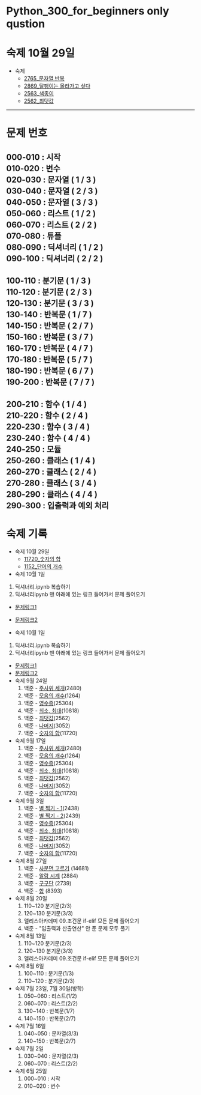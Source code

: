 # Python_300_for_beginners only qustion

# 숙제 10월 29일
- 숙제
  - [2765_문자열 반복](https://www.acmicpc.net/problem/2675)
  - [2869_달팽이는 올라가고 싶다](https://www.acmicpc.net/problem/2869)
  - [2563_색종이](https://www.acmicpc.net/problem/2563)
  - [2562_최댓값](https://www.acmicpc.net/problem/2562)
 
---

# 문제 번호  

000-010 : 시작              
010-020 : 변수              
020-030 : 문자열 ( 1 / 3 )   
030-040 : 문자열 ( 2 / 3 )    
040-050 : 문자열 ( 3 / 3 )     
050-060 : 리스트 ( 1 / 2 )      
060-070 : 리스트 ( 2 / 2 )    
070-080 : 튜플  
080-090 : 딕셔너리 ( 1 / 2 )    
090-100 : 딕셔너리 ( 2 / 2 )   
---------------------------------------  
100-110 : 분기문 ( 1 / 3 )   
110-120 : 분기문 ( 2 / 3 )   
120-130 : 분기문 ( 3 / 3 )    
130-140 : 반복문 ( 1 / 7 )    
140-150 : 반복문 ( 2 / 7 )     
150-160 : 반복문 ( 3 / 7 )    
160-170 : 반복문 ( 4 / 7 )   
170-180 : 반복문 ( 5 / 7 )  
180-190 : 반복문 ( 6 / 7 )  
190-200 : 반복문 ( 7 / 7 )  
---------------------------------------  
200-210 : 함수 ( 1 / 4 )  
210-220 : 함수 ( 2 / 4 )  
220-230 : 함수 ( 3 / 4 )  
230-240 : 함수 ( 4 / 4 )  
240-250 : 모듈  
250-260 : 클래스 ( 1 / 4 )  
260-270 : 클래스 ( 2 / 4 )  
270-280 : 클래스 ( 3 / 4 )  
280-290 : 클래스 ( 4 / 4 )  
290-300 : 입출력과 예외 처리  
---------------------------------------


# 숙제 기록
- 숙제 10월 29일
   - [11720_숫자의 합](https://www.acmicpc.net/problem/11720)
   - [1152_단어의 개수](https://www.acmicpc.net/problem/1152)
- 숙제 10월 1일
1. 딕셔너리.ipynb 복습하기
2. 딕셔너리ipynb 맨 아래에 있는 링크 들어가서 문제 풀어오기
 - [문제링크1](https://wikidocs.net/30109)
 - [문제링크2](https://wikidocs.net/32200)
 
- 숙제 10월 1일
 1. 딕셔너리.ipynb 복습하기
 2. 딕셔너리ipynb 맨 아래에 있는 링크 들어가서 문제 풀어오기
  - [문제링크1](https://wikidocs.net/30109)
  - [문제링크2](https://wikidocs.net/32200)
- 숙제 9월 24일
  1. 백준 - [주사위 세개](https://www.acmicpc.net/problem/2480)(2480)
  2. 백준 - [모음의 개수](https://www.acmicpc.net/problem/1264)(1264)
  3. 백준 - [영수증](https://www.acmicpc.net/problem/25304)(25304) 
  4. 백준 - [최소, 최대](https://www.acmicpc.net/problem/10818)(10818)
  5. 백준 - [최댓값](https://www.acmicpc.net/problem/2562)(2562)
  6. 백준 - [나머지](https://www.acmicpc.net/problem/3052)(3052)
  7. 백준 - [숫자의 합](https://www.acmicpc.net/problem/11720)(11720)
- 숙제 9월 17일
  1. 백준 - [주사위 세개](https://www.acmicpc.net/problem/2480)(2480)
  2. 백준 - [모음의 개수](https://www.acmicpc.net/problem/1264)(1264)
  3. 백준 - [영수증](https://www.acmicpc.net/problem/25304)(25304) 
  4. 백준 - [최소, 최대](https://www.acmicpc.net/problem/10818)(10818)
  5. 백준 - [최댓값](https://www.acmicpc.net/problem/2562)(2562)
  6. 백준 - [나머지](https://www.acmicpc.net/problem/3052)(3052)
  7. 백준 - [숫자의 합](https://www.acmicpc.net/problem/11720)(11720)
- 숙제 9월 3일
  1. 백준 - [별 찍기 - 1](https://www.acmicpc.net/problem/2438)(2438)
  2. 백준 - [별 찍기 - 2](https://www.acmicpc.net/problem/2439)(2439)
  3. 백준 - [영수증](https://www.acmicpc.net/problem/25304)(25304) 
  4. 백준 - [최소, 최대](https://www.acmicpc.net/problem/10818)(10818)
  5. 백준 - [최댓값](https://www.acmicpc.net/problem/2562)(2562)
  6. 백준 - [나머지](https://www.acmicpc.net/problem/3052)(3052)
  7. 백준 - [숫자의 합](https://www.acmicpc.net/problem/11720)(11720)
- 숙제 8월 27일
  1. 백준 - [사분면 고르기](https://www.acmicpc.net/problem/14681) (14681)
  2. 백준 - [알람 시계](https://www.acmicpc.net/problem/2884) (2884)
  3. 백준 - [구구단](https://www.acmicpc.net/problem/2739) (2739)
  4. 백준 - [합](https://www.acmicpc.net/problem/8393) (8393)
- 숙제 8월 20일
  1. 110~120 분기문(2/3)
  2. 120~130 분기문(3/3)
  3. 앨리스아카데미 09.조건문 if-elif 모든 문제 풀어오기
  4. 백준 - "입출력과 산출연산" 안 푼 문제 모두 풀기 
- 숙제 8월 13일
  1. 110~120 분기문(2/3)
  2. 120~130 분기문(3/3)
  3. 앨리스아카데미 09.조건문 if-elif 모든 문제 풀어오기
- 숙제 8월 6일
  1. 100~110 : 분기문(1/3)
  2. 110~120 : 분기문(2/3)
- 숙제 7월 23일, 7월 30일(방학)
  1. 050~060 : 리스트(1/2)
  2. 060~070 : 리스트(2/2)
  3. 130~140 : 반복문(1/7)
  4. 140~150 : 반복문(2/7)
- 숙제 7월 16일 
  1. 040~050 : 문자열(3/3)
  2. 140~150 : 반복문(2/7)
- 숙제 7월 2일
  1. 030~040 : 문자열(2/3)
  2. 060~070 : 리스트(2/2)
- 숙제 6월 25일 
  1. 000~010 : 시작
  2. 010~020 : 변수
